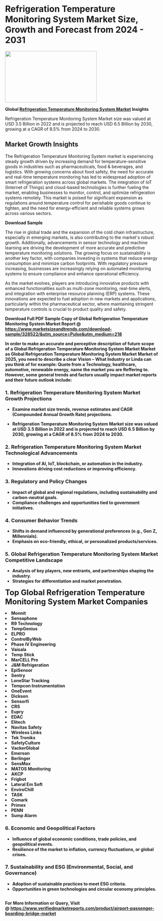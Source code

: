 <H1>Refrigeration Temperature Monitoring System Market Size, Growth and Forecast from 2024 - 2031</H1><img class="aligncenter size-medium wp-image-584254" src="https://thirdeyenews.in/wp-content/uploads/2024/09/Global-Market-Research-300x168.jpeg" alt="" width="300" height="168" /><p><strong>Global&nbsp;<a href="https://www.marketsizeandtrends.com/download-sample/328522/&amp;utm_source=Pulse&amp;utm_medium=218">Refrigeration Temperature Monitoring System Market</a> Insights</strong></p><p>Refrigeration Temperature Monitoring System Market size was valued at USD 3.5 Billion in 2022 and is projected to reach USD 6.5 Billion by 2030, growing at a CAGR of 8.5% from 2024 to 2030.</p><p><h2>Market Growth Insights</h2> <p>The Refrigeration Temperature Monitoring System market is experiencing steady growth driven by increasing demand for temperature-sensitive goods in industries such as pharmaceuticals, food & beverages, and logistics. With growing concerns about food safety, the need for accurate and real-time temperature monitoring has led to widespread adoption of smart refrigeration systems across global markets. The integration of IoT (Internet of Things) and cloud-based technologies is further fueling the market, enabling businesses to monitor, control, and optimize refrigeration systems remotely. This market is poised for significant expansion as regulations around temperature control for perishable goods continue to tighten, and the need for energy-efficient and reliable systems grows across various sectors.</p> <p><strong>Download Sample</strong></p> <p>The rise in global trade and the expansion of the cold chain infrastructure, especially in emerging markets, is also contributing to the market's robust growth. Additionally, advancements in sensor technology and machine learning are driving the development of more accurate and predictive temperature monitoring solutions. The growing focus on sustainability is another key factor, with companies investing in systems that reduce energy consumption and minimize carbon footprints. With regulatory pressure increasing, businesses are increasingly relying on automated monitoring systems to ensure compliance and enhance operational efficiency.</p> <p>As the market evolves, players are introducing innovative products with enhanced functionalities such as multi-zone monitoring, real-time alerts, and integration with enterprise resource planning (ERP) systems. These innovations are expected to fuel adoption in new markets and applications, particularly within the pharmaceutical sector, where maintaining stringent temperature controls is crucial to product quality and safety.</p> <p><strong></p><p><span class=""><strong>Download Full PDF Sample Copy of Global Refrigeration Temperature Monitoring System Market Report</strong> @ <a href="https://www.marketsizeandtrends.com/download-sample/328522/&amp;utm_source=Pulse&amp;utm_medium=218" target="_blank">https://www.marketsizeandtrends.com/download-sample/328522/&amp;utm_source=Pulse&amp;utm_medium=218</a></span></p><p>In order to make an accurate and perceptive description of future scope of a Global&nbsp;Refrigeration Temperature Monitoring System Market Market as Global&nbsp;Refrigeration Temperature Monitoring System Market Market of 2025, you need to describe a clear Vision &ndash; What Industry or Linda can you think of for example: Quote from a Technology, healthcare, automotive, renewable energy, name the market you are Reffering to. However, some general trends and factors usually impact market reports and their future outlook include:</p><h3>1.&nbsp;<strong>Refrigeration Temperature Monitoring System Market Growth Projections</strong></h3><ul><li>Examine market size trends, revenue estimates and CAGR (Compounded Annual Growth Rate) projections.</li><li><p>Refrigeration Temperature Monitoring System Market size was valued at USD 3.5 Billion in 2022 and is projected to reach USD 6.5 Billion by 2030, growing at a CAGR of 8.5% from 2024 to 2030.</p></li></ul><h3>2.&nbsp;<strong>Refrigeration Temperature Monitoring System Market Technological Advancements</strong></h3><ul><li>Integration of AI, IoT, blockchain, or automation in the industry.</li><li>Innovations driving cost reductions or improving efficiency.</li></ul><h3>3.&nbsp;<strong>Regulatory and Policy Changes</strong></h3><ul><li>Impact of global and regional regulations, including sustainability and carbon-neutral goals.</li><li>Compliance challenges and opportunities tied to government initiatives.</li></ul><h3>4.&nbsp;<strong>Consumer Behavior Trends</strong></h3><ul><li>Shifts in demand influenced by generational preferences (e.g., Gen Z, Millennials).</li><li>Emphasis on eco-friendly, ethical, or personalized products/services.</li></ul><h3>5.&nbsp;<strong>Global Refrigeration Temperature Monitoring System Market Competitive Landscape</strong></h3><ul><li>Analysis of key players, new entrants, and partnerships shaping the industry.</li><li>Strategies for differentiation and market penetration.</li></ul><p data-pm-slice="1 1 []"><span style="color: inherit; font-family: inherit; font-size: 25px;">Top Global Refrigeration Temperature Monitoring System Market Companies</span></p><div class="" data-test-id=""><p><li>Monnit</li><li> Sensaphone</li><li> R9 Technology</li><li> TempGenius</li><li> ELPRO</li><li> ControlByWeb</li><li> Phase IV Engineering</li><li> Vaisala</li><li> Temp Stick</li><li> MarCELL Pro</li><li> J&M Refrigeration</li><li> EpiSensor</li><li> Sentry</li><li> LoneStar Tracking</li><li> Tempcon Instrumentation</li><li> OneEvent</li><li> Dickson</li><li> Sensorfi</li><li> CRS</li><li> Eupry</li><li> EDAC</li><li> Elitech</li><li> Navitas Safety</li><li> Wireless Links</li><li> Tek Troniks</li><li> SafetyCulture</li><li> VackerGlobal</li><li> Emerson</li><li> Berlinger</li><li> SensMax</li><li> MATOS Monitoring</li><li> AKCP</li><li> Frigbot</li><li> Lateral Em Soft</li><li> EnviroChill</li><li> TASK</li><li> Comark</li><li> Primex</li><li> PENN</li><li> Sump Alarm</li></p></div><h3>6.&nbsp;<strong>Economic and Geopolitical Factors</strong></h3><ul><li>Influence of global economic conditions, trade policies, and geopolitical events.</li><li>Resilience of the market to inflation, currency fluctuations, or global crises.</li></ul><h3>7.&nbsp;<strong>Sustainability and ESG (Environmental, Social, and Governance)</strong></h3><ul><li>Adoption of sustainable practices to meet ESG criteria.</li><li>Opportunities in green technologies and circular economy principles.</li></ul><h2><strong style="font-size: 14px;">For More Information or Query, Visit @&nbsp;</strong><a style="background-color: #ffffff; font-size: 14px;" href="https://www.marketsizeandtrends.com/report/refrigeration-temperature-monitoring-system-market/" target="_blank">https://www.verifiedmarketreports.com/product/airport-passenger-boarding-bridge-market</a></h2>
